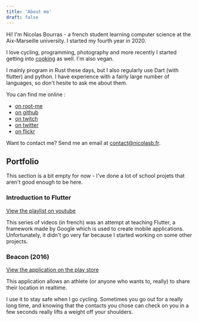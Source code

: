```yaml
---
title: 'About me'
draft: false
---
```


Hi! I'm Nicolas Bourras - a french student learning computer science at the Aix-Marseille university. I started my fourth year in 2020.

I love cycling, programming, photography and more recently I started getting into [cooking](/recipes) as well. I'm also vegan.

I mainly program in Rust these days, but I also regularly use Dart (with flutter) and python. I have experience with a fairly large number of languages, so don't hesite to ask me about them.

You can find me online :
 - [on root-me](https://root-me.org/vivescere)
 - [on github](https://github.com/vivescere)
 - [on twitch](https://www.twitch.tv/vivescere)
 - [on twitter](https://twitter.com/vivescere)
 - [on flickr](https://www.flickr.com/photos/148311248@N07/)

Want to contact me? Send me an email at [contact@nicolasb.fr](mailto:perso@nicolasb.fr).

## Portfolio

This section is a bit empty for now - I've done a lot of school projets that aren't good enough to be here.

### Introduction to Flutter

[View the playlist on youtube](https://www.youtube.com/watch?v=524K0rNP6wc&list=PL-sAExtisOFBM8O9f6gCCBWq2ndJAmDuG)

This series of videos (in french) was an attempt at teaching Flutter, a framework made by Google which is used to create mobile applications. Unfortunately, it didn't go very far because I started working on some other projects.

### Beacon (2016)

[View the application on the play store](https://play.google.com/store/apps/details?id=com.vivescere.beacon)

This application allows an athlete (or anyone who wants to, really) to share their location in realtime.

I use it to stay safe when I go cycling. Sometimes you go out for a really long time, and knowing that the contacts you chose can check on you in a few seconds really lifts a weight off your shoulders.
